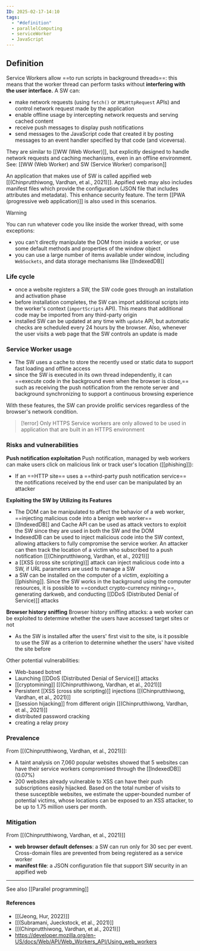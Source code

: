 ```yaml
---
ID: 2025-02-17-14:10
tags:
  - "#definition"
  - parallelComputing
  - serviceWorker
  - JavaScript
---
```

 ## Definition

Service Workers allow ==to run scripts in background threads==: this means that the worker thread can perform tasks without **interfering with the user interface.** A SW can:
- make network requests (using `fetch()` or `XMLHttpRequest` APIs) and control network request made by the application
- enable offline usage by intercepting network requests and serving cached content
- receive push messages to display push notifications
- send messages to the JavaScript code that created it by posting messages to an event handler specified by that code (and viceversa).

They are similar to [[WW (Web Worker)]], but explicitly designed to handle network requests and caching mechanisms, even in an offline environment. See: [[WW (Web Worker) and SW (Service Worker) comparison]] 

An application that makes use of SW is called appified web [[(Chinprutthiwong, Vardhan, et al., 2021)]]. Appified web may also includes manifest files which provide the configuration (JSON file that includes attributes and metadata). This enhance security feature. The term [[PWA (progressive web application)]] is also used in this scenarios.

> [!WARNING]
> You can run whatever code you like inside the worker thread, with some exceptions:
> - you can't directly manipulate the DOM from inside a worker, or use some default methods and properties of the window object
> - you can use a large number of items available under window, including `WebSockets`, and data storage mechanisms like [[IndexedDB]]

### Life cycle

- once a website registers a SW, the SW code goes through an installation and activation phase
- before installation completes, the SW can import additional scripts into the worker's context (`importScripts` API). This means that additional code may be imported from any third-party origin
- installed SW can be updated at any time with `update` API, but automatic checks are scheduled every 24 hours by the browser. Also, whenever the user visits a web page that the SW controls an update is made

### Service Worker usage

- The SW uses a cache to store the recently used or static data to support fast loading and offline access
- since the SW is executed in its own thread independently, it can ==execute code in the background even when the browser is close,== such as receiving the push notification from the remote server and background synchronizing to support a continuous browsing experience

With these features, the SW can provide prolific services regardless of the browser's network condition.

> [!error] Only HTTPS
> Service workers are only allowed to be used in application that are built in an HTTPS environment


### Risks and vulnerabilities

**Push notification exploitation**
Push notification, managed by web workers can make users click on malicious link or track user's location ([[phishing]]):
- If an ==HTTP site== uses a ==third-party push notification service== the notifications received by the end user can be manipulated by an attacker

**Exploiting the SW by Utilizing its Features**
- The DOM can be manipulated to affect the behavior of a web worker, ==injecting malicious code into a benign web worker==
- [[IndexedDB]] and Cache API can be used as attack vectors to exploit the SW since they are used in both the SW and the DOM
- IndexedDB can be used to inject malicious code into the SW context, allowing attackers to fully compromise the service worker. An attacker can then track the location of a victim who subscribed to a push notification [[(Chinprutthiwong, Vardhan, et al., 2021)]]
- a [[XSS (cross site scripting)]] attack can inject malicious code into a SW, if URL parameters are used to manage a SW
- a SW can be installed on the computer of a victim, exploiting a [[phishing]]. Since the SW works in the background using the computer resources, it is possible to ==conduct crypto-currency mining==, generating darkweb, and conducting [[DDoS (Distributed Denial of Service)]] attacks

**Browser history sniffing**
Browser history sniffing attacks: a web worker can be exploited to determine whether the users have accessed target sites or not
- As the SW is installed after the users' first visit to the site, is it possible to use the SW as a criterion to determine whether the users' have visited the site before

Other potential vulnerabilities:
- Web-based botnet
- Launching [[DDoS (Distributed Denial of Service)]] attacks
- [[cryptomining]] [[(Chinprutthiwong, Vardhan, et al., 2021)]]
- Persistent [[XSS (cross site scripting)]] injections [[(Chinprutthiwong, Vardhan, et al., 2021)]]
- [[session hijacking]] from different origin [[(Chinprutthiwong, Vardhan, et al., 2021)]]
- distributed password cracking
- creating a relay proxy

### Prevalence

From [[(Chinprutthiwong, Vardhan, et al., 2021)]]:
- A taint analysis on 7,060 popular websites showed that 5 websites can have their service workers compromised through the [[IndexedDB]] (0.07%)
- 200 websites already vulnerable to XSS can have their push subscriptions easily hijacked. Based on the total number of visits to these susceptible websites, we estimate the upper-bounded number of potential victims, whose locations can be exposed to an XSS attacker, to be up to 1.75 million users per month.

### Mitigation

From [[(Chinprutthiwong, Vardhan, et al., 2021)]]
- **web browser default defenses**: a SW can run only for 30 sec per event. Cross-domain files are prevented from being registered as a service worker
- **manifest file**: a JSON configuration file that support SW security in an appified web

---

See also [[Parallel programming]]
#### References
- [[(Jeong, Hur, 2022)]]
- [[(Subramani, Jueckstock, et al., 2021)]]
- [[(Chinprutthiwong, Vardhan, et al., 2021)]]
- https://developer.mozilla.org/en-US/docs/Web/API/Web_Workers_API/Using_web_workers
